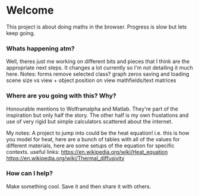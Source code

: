 # Welcome
This project is about doing maths in the browser. Progress is slow but lets keep going.

### Whats happening atm?
Well, theres just me working on different bits and pieces that I think are the appropriate next steps.
It changes a lot currently so I'm not detailing it much here.
Notes:
forms
remove selected class?
graph zeros
saving and loading
scene size vs view + object position on view
mathfields/text
matrices

### Where are you going with this? Why?
Honourable mentions to Wolframalpha and Matlab. They're part of the inspiration but only half the story. The other half is my own frustations and use of very rigid but simple calculators scattered about the internet.

My notes:
A project to jump into could be the heat equation! i.e. this is how you model for heat, here are a bunch of tables with all of the values for different materials, here are some setups of the equation for specific contexts.
useful links:
https://en.wikipedia.org/wiki/Heat_equation
https://en.wikipedia.org/wiki/Thermal_diffusivity

### How can I help?
Make something cool. Save it and then share it with others.
